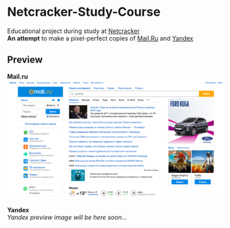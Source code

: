 # Netcracker-Study-Course

Educational project during study at [Netcracker](https://www.netcracker.com/)  
**An attempt** to make a pixel-perfect copies of [Mail.Ru](https://www.mail.ru/) and [Yandex](https://www.yandex.ru)

## Preview

**Mail.ru**
![Mail.Ru preview](previews/mail-ru-example.png "Here is how the copy of Mail.Ru page looks like")

**Yandex**  
_Yandex preview image will be here soon..._